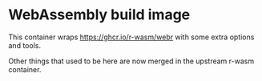 # WebAssembly build image

This container wraps https://ghcr.io/r-wasm/webr with some extra options and tools.

Other things that used to be here are now merged in the upstream r-wasm container.
